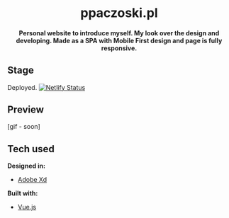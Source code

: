 <h1 style="text-align: center" align="middle">ppaczoski.pl</h1>
<h4 style="text-align: center" align="middle"> Personal website to introduce myself. My look over the design and developing.
Made as a SPA with Mobile First design and page is fully responsive.</h4>


## Stage

Deployed.
[![Netlify Status](https://api.netlify.com/api/v1/badges/057a003d-86b7-4327-bc32-413075f30033/deploy-status)](https://app.netlify.com/sites/lucid-engelbart-901023/deploys)

## Preview

[gif - soon]

## Tech used

<b>Designed in:</b>

- [Adobe Xd](https://www.adobe.com/pl/products/xd.html)

<b>Built with:</b>

- [Vue.js](https://vuejs.org)
